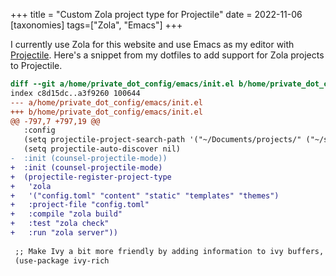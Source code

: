 +++
title = "Custom Zola project type for Projectile"
date = 2022-11-06
[taxonomies]
tags=["Zola", "Emacs"]
+++

I currently use Zola for this website and use Emacs as my editor with [Projectile](https://github.com/bbatsov/projectile). Here's a snippet from my dotfiles to add support for Zola projects to Projectile.

```diff
diff --git a/home/private_dot_config/emacs/init.el b/home/private_dot_config/emacs/init.el
index c8d15dc..a3f9260 100644
--- a/home/private_dot_config/emacs/init.el
+++ b/home/private_dot_config/emacs/init.el
@@ -797,7 +797,19 @@
   :config
   (setq projectile-project-search-path '("~/Documents/projects/" ("~/src/" . 3)))
   (setq projectile-auto-discover nil)
-  :init (counsel-projectile-mode))
+  :init (counsel-projectile-mode)
+  (projectile-register-project-type
+   'zola
+   '("config.toml" "content" "static" "templates" "themes")
+   :project-file "config.toml"
+   :compile "zola build"
+   :test "zola check"
+   :run "zola server"))
 
 ;; Make Ivy a bit more friendly by adding information to ivy buffers, e.g. description of commands in Alt-x, meta info when switching buffers, etc.
 (use-package ivy-rich
```
